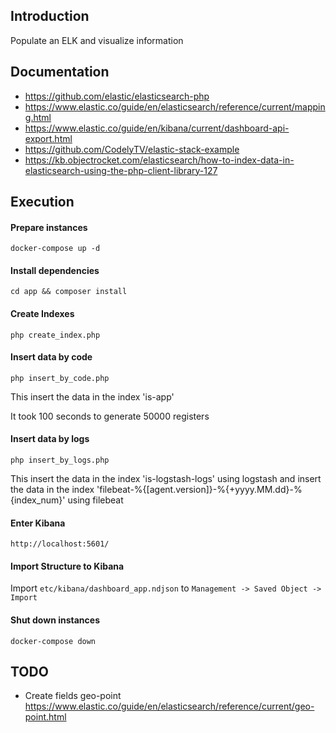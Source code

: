 
## Introduction

Populate an ELK and visualize information

## Documentation

- https://github.com/elastic/elasticsearch-php
- https://www.elastic.co/guide/en/elasticsearch/reference/current/mapping.html
- https://www.elastic.co/guide/en/kibana/current/dashboard-api-export.html
- https://github.com/CodelyTV/elastic-stack-example
- https://kb.objectrocket.com/elasticsearch/how-to-index-data-in-elasticsearch-using-the-php-client-library-127

## Execution

#### Prepare instances
```
docker-compose up -d
```

#### Install dependencies
```
cd app && composer install
``` 

#### Create Indexes
```
php create_index.php
```

#### Insert data by code
```
php insert_by_code.php
```

This insert the data in the index 'is-app'

It took 100 seconds to generate 50000 registers

#### Insert data by logs
```
php insert_by_logs.php
```

This insert the data in the index 'is-logstash-logs' using logstash and insert the data in the index 'filebeat-%{[agent.version]}-%{+yyyy.MM.dd}-%{index_num}' using filebeat

#### Enter Kibana
```
http://localhost:5601/
```

#### Import Structure to Kibana

Import `etc/kibana/dashboard_app.ndjson` to `Management -> Saved Object -> Import`

#### Shut down instances
```
docker-compose down
```

## TODO

* Create fields geo-point
  https://www.elastic.co/guide/en/elasticsearch/reference/current/geo-point.html



